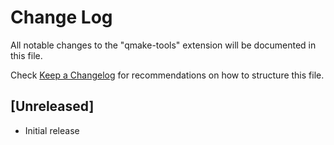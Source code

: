 # Change Log

All notable changes to the "qmake-tools" extension will be documented in this file.

Check [Keep a Changelog](http://keepachangelog.com/) for recommendations on how to structure this file.

## [Unreleased]

- Initial release